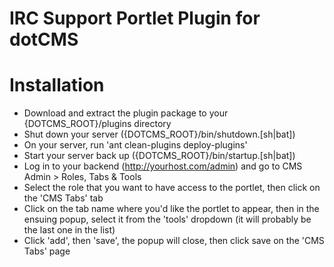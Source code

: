 IRC Support Portlet Plugin for dotCMS
==================================
Installation
==================================
* Download and extract the plugin package to your {DOTCMS_ROOT}/plugins directory
* Shut down your server ({DOTCMS_ROOT}/bin/shutdown.[sh|bat])
* On your server, run 'ant clean-plugins deploy-plugins'
* Start your server back up ({DOTCMS_ROOT}/bin/startup.[sh|bat])
* Log in to your backend (http://yourhost.com/admin) and go to CMS Admin > Roles, Tabs & Tools
* Select the role that you want to have access to the portlet, then click on the 'CMS Tabs' tab
* Click on the tab name where you'd like the portlet to appear, then in the ensuing popup, select it from the 'tools' dropdown (it will probably be the last one in the list)
* Click 'add', then 'save', the popup will close, then click save on the 'CMS Tabs' page